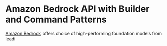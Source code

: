 # Amazon Bedrock API with Builder and Command Patterns

[Amazon Bedrock](https://aws.amazon.com/bedrock) offers choice of high-performing foundation models from leadi